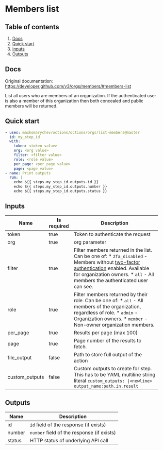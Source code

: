 # Members list

## Table of contents

1. [Docs](#docs)
1. [Quick start](#quick-start)
1. [Inputs](#inputs)
1. [Outputs](#outputs)

<a name="quick-start" ></a>
## Docs

Original documentation: https://developer.github.com/v3/orgs/members/#members-list

List all users who are members of an organization. If the authenticated user is also a member of this organization then both concealed and public members will be returned.




<a name="quick start" ></a>
## Quick start

```yaml
- uses: maxkomarychev/octions/octions/orgs/list-members@master
  id: my_step_id
  with:
    token: <token value>
    org: <org value>
    filter: <filter value>
    role: <role value>
    per_page: <per_page value>
    page: <page value>
- name: Print outputs
  run: |
    echo ${{ steps.my_step_id.outputs.id }}
    echo ${{ steps.my_step_id.outputs.number }}
    echo ${{ steps.my_step_id.outputs.status }}
```


<a name="inputs" ></a>
## Inputs

| Name | Is required | Description |
|---|---|---|
|token|true|Token to authenticate the request
|org|true|org parameter
|filter|true|Filter members returned in the list. Can be one of:   \* `2fa_disabled` - Members without [two-factor authentication](https://github.com/blog/1614-two-factor-authentication) enabled. Available for organization owners.   \* `all` - All members the authenticated user can see.
|role|true|Filter members returned by their role. Can be one of:   \* `all` - All members of the organization, regardless of role.   \* `admin` - Organization owners.   \* `member` - Non-owner organization members.
|per_page|true|Results per page (max 100)
|page|true|Page number of the results to fetch.
|file_output|false|Path to store full output of the action
|custom_outputs|false|Custom outputs to create for step. This has to be YAML multiline string literal `custom_outputs: \|<newline> output_name:path.in.result`

<a name="outputs" ></a>
## Outputs

| Name | Description |
|---|---|
|id|`id` field of the response (if exists)|
|number|`number` field of the response (if exists)|
|status|HTTP status of underlying API call|

